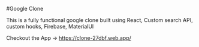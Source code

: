 #Google Clone

This is a fully functional google clone built using React, Custom search API, custom hooks, Firebase, MaterialUI

Checkout the App -> https://clone-27dbf.web.app/

